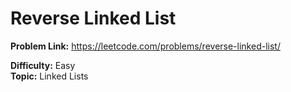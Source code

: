 # Reverse Linked List
**Problem Link:** https://leetcode.com/problems/reverse-linked-list/

**Difficulty:** Easy  
**Topic:** Linked Lists
